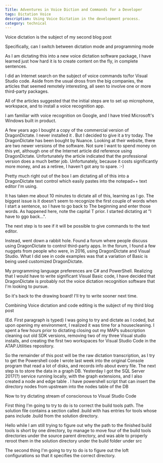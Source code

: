 ```yaml
---
Title: Adventures in Voice Diction and Commands for a Developer
tags: Dictation Voice
description: Using Voice Dictation in the development process.
category: technical
---
```


Voice dictation is the subject of my second blog post 

Specifically, can I switch between dictation mode and programming mode

As I am dictating this into a new voice dictation software package, I have learned just how hard it is to create content on the fly, in complete sentences.

I did an Internet search on the subject of voice commands to/for Visual Studio code. Aside from the usual dross from the big companies, the articles that seemed remotely interesting, all seen to involve one or more third-party packages.

All of the articles suggested that the initial steps are to set up microphone, workspace, and to install a voice recognition app. 

I am familiar with voice recognition on Google, and I have tried Microsoft's Windows built in product.

A few years ago I bought a copy of the commercial version of DragonDictate. I never installed it . But I decided to give it a try today.  The DragonDictate has been bought by Nuance. Looking at their website, there are two newer versions of the software. Not sure I want to spend money on this yet, although one of the Internet article did reference using DragonDictate. Unfortunately the article indicated that the professional version does a much better job. Unfortunately, because it costs significantly more money, and as a retiree, I haven't got any to spare. :-)

Pretty much right out of the box I am dictating all of this into a DragonDictate text control which easily pastes into the notepad++ text editor I'm using.

It has taken me about 10 minutes to dictate all of this, learning as I go. The biggest issue is it doesn't seem to recognize the first couple of words when I start a sentence, so I have to go back to The beginning and enter those words. As happened here, note the capital T prior. I started dictating at "I have to ggo back...".

The next step is to see if it will be possible to give commands to the text editor.

Instead, went down a rabbit hole. Found a forum where people discuss using DragonDictate to control third-party apps. In the forum, I found a few nuggets from people who were, in 2016, using DragonDictate and Visual Studio. What I did see in code examples was that a variation of Basic is being used customized DragonDictate.

My programming language preferences are C# and PowerShell. Realizing that I would have to write significant Visual Basic code, I have decided that DragonDictate is probably not the voice dictation recognition software that I'm looking to pursue.

So it's back to the drawing board! I'll try to write sooner next time.

Combining Voice dictation and code editing is the subject of my third blog post 

(Ed. First paragraph is typed) I was going to try and dictate as I coded, but upon opening my environment, I realized it was time for a housecleaning. I spent a few hours prior to dictating closing out my MAPs subscription cleaning out old SDK versions, removing two of my three Visual studio installs, and creating the first two workspaces for Visual Studio Code in the ATAP.Utilities repository.

So the remainder of this post will be the raw dictation transcription, as I try to get the Powershell code I wrote last week into the original Console program that read a lot of disks, and records info about every file. The next step is to store the data in a graph DB. Yesterday I got the SQL Server 2017(?) service running locally, with the graph extensions, and I also created a node and edge table . I have powershell script that can insert the directory nodes from upstream into the nodes table of the DB

Now to try dictating stream of conscionous to Visual Studio Code

First thing I'm going to try to do is to correct the build tools path.
The solution file contains a section called .build with has entries for tools whose pans include .build from the solution directory.

Hello while I am still trying to figure out why the path to the finished build tools is short by one directory, by manage to move four of the build tools directories under the source parent directory, and was able to properly reroot them in the solution directory under the build folder under src



The second thing I'm going to try to do is to figure out the loft configurations so that it specifies the correct directory.




